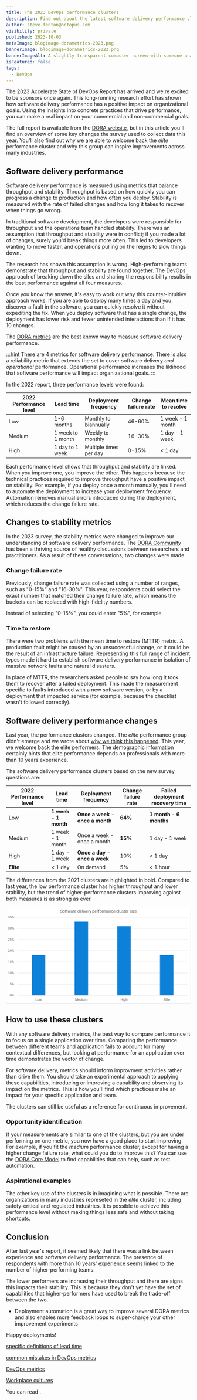 ```yaml
---
title: The 2023 DevOps performance clusters
description: Find out about the latest software delivery performance clusters in the State of DevOps Report.
author: steve.fenton@octopus.com
visibility: private
published: 2023-10-03
metaImage: blogimage-dorametrics-2023.png
bannerImage: blogimage-dorametrics-2023.png
bannerImageAlt: A slightly transparent computer screen with someone analyzing data behind it, with different metrics floating around the person. 
isFeatured: false
tags: 
  - DevOps
---
```


The 2023 Accelerate State of DevOps Report has arrived and we're excited to be sponsors once again. This long-running research effort has shown how software delivery performance has a positive impact on organizational goals. Using the insights into concrete practices that drive performance, you can make a real impact on your commercial and non-commercial goals.

The full report is available from the [DORA website](https://dora.dev/research/2023/dora-report/), but in this article you'll find an overview of some key changes the survey used to collect data this year. You'll also find out why we are able to welcome back the *elite* performance cluster and why this group can inspire improvements across many industries.

## Software delivery performance

Software delivery performance is measured using metrics that balance throughput and stability. Throughput is based on how quickly you can progress a change to production and how often you deploy. Stability is measured with the rate of failed changes and how long it takes to recover when things go wrong.

In traditional software development, the developers were responsible for throughput and the operations team handled stability. There was an assumption that throughput and stability were in conflict; if you made a lot of changes, surely you'd break things more often. This led to developers wanting to move faster, and operations pulling on the reigns to slow things down.

The research has shown this assumption is wrong. High-performing teams demonstrate that throughput and stability are found together. The DevOps approach of breaking down the silos and sharing the responsibility results in the best performance against all four measures.

Once you know the answer, it's easy to work out why this counter-intuitive approach works. If you are able to deploy many times a day and you discover a fault in the software, you can quickly resolve it without expediting the fix. When you deploy software that has a single change, the deployment has lower risk and fewer unintended interactions than if it has 10 changes.

The [DORA metrics](https://octopus.com/devops/metrics/dora-metrics/) are the best known way to measure software delivery performance.

:::hint
There are 4 metrics for software delivery performance. There is also a reliability metric that extends the set to cover software delivery *and operational* performance. Operational performance increases the liklihood that software performance will impact organizational goals.
:::

In the 2022 report, three performance levels were found:

| 2022 Performance level | Lead time         | Deployment frequency   | Change failure rate | Mean time to resolve |
|------------------------|-------------------|------------------------|---------------------|----------------------|
| Low                    | 1-6 months        | Monthly to biannually  | 46-60%              | 1 week - 1 month     |
| Medium                 | 1 week to 1 month | Weekly to monthly      | 16-30%              | 1 day - 1 week       |
| High                   | 1 day to 1 week   | Multiple times per day | 0-15%               | < 1 day              |

Each performance level shows that throughput and stability are linked. When you improve one, you improve the other. This happens because the technical practices required to improve throughput have a positive impact on stability. For example, if you deploy once a month manually, you'll need to automate the deployment to increase your deployment frequency. Automation removes manual errors introduced during the deployment, which reduces the change failure rate.

## Changes to stability metrics

In the 2023 survey, the stability metrics were changed to improve our understanding of software delivery performance. The [DORA Community](https://dora.community/) has been a thriving source of healthy discussions between researchers and practitioners. As a result of these conversations, two changes were made.

### Change failure rate

Previously, change failure rate was collected using a number of ranges, such as "0-15%" and "16-30%". This year, respondents could select the exact number that matched their change failure rate, which means the buckets can be replaced with high-fidelity numbers.

Instead of selecting "0-15%", you could enter "5%", for example.

### Time to restore

There were two problems with the mean time to restore (MTTR) metric. A production fault might be caused by an unsuccessful change, or it could be the result of an infrastructure failure. Representing this full range of incident types made it hard to establish software delivery performance in isolation of massive network faults and natural disasters.

In place of MTTR, the researchers asked people to say how long it took them to recover after a failed deployment. This made the measurement specific to faults introduced with a new software version, or by a deployment that impacted service (for example, because the checklist wasn't followed correctly).

## Software delivery performance changes

Last year, the performance clusters changed. The *elite* performance group didn't emerge and we wrote about [why we think this happened](https://octopus.com/blog/new-devops-performance-clusters). This year, we welcome back the elite performers. The demographic information certainly hints that elite performance depends on professionals with more than 10 years experience.

The software delivery performance clusters based on the new survey questions are:

| 2022 Performance level | Lead time            | Deployment frequency           | Change failure rate | Failed deployment recovery time |
|------------------------|----------------------|--------------------------------|---------------------|---------------------------------|
| Low                    | **1 week - 1 month** | **Once a week - once a month** | **64%**             | **1 month - 6 months**          |
| Medium                 | 1 week - 1 month     | Once a week - once a month     | **15%**             | 1 day - 1 week                  |
| High                   | 1 day - 1 week       | **Once a day - once a week**   | 10%                 | < 1 day                         |
| **Elite**              | < 1 day              | On demand                      | 5%                  | < 1 hour                        |

The differences from the 2021 clusters are highlighted in bold. Compared to last year, the low performance cluster has higher throughput and lower stability, but the trend of higher-performance clusters improving against both measures is as strong as ever.

![Cluster sizes: Low: 18%, Medium: 33%, High: 31%, Elite: 18%](software-delivery-performance-clusters.png)

## How to use these clusters

With any software delivery metrics, the best way to compare performance it to focus on a single application over time. Comparing the performance between different teams and application fails to account for many contextual differences, but looking at performance for an application over time demonstrates the vector of change.

For software delivery, metrics should inform improvment activities rather than drive them. You should take an experimental approach to applying these capabilities, introducing or improving a capability and observing its impact on the metrics. This is how you'll find which practices make an impact for your specific application and team.

The clusters can still be useful as a reference for continuous improvement.

### Opportunity identification

If your measurements are similar to one of the clusters, but you are under performing on one metric, you now have a good place to start improving. For example, if you fit the *medium* performance cluster, except for having a higher change failure rate, what could you do to improve this? You can use the [DORA Core Model](https://dora.dev/research/) to find capabilities that can help, such as test automation.

### Aspirational examples

The other key use of the clusters is in imagining what is possible. There are organizations in many industries represeted in the *elite* cluster, including safety-critical and regulated industries. It is possible to achieve this performance level without making things less safe and without taking shortcuts.

## Conclusion

After last year's report, it seemed likely that there was a link between experience and software delivery performance. The presence of respondents with more than 10 years' experience seems linked to the number of higher-performing teams.

The lower performers are increasing their throughput and there are signs this impacts their stability. This is because they don't yet have the set of capabilities that higher-performers have used to break the trade-off between the two.

- Deployment automation is a great way to improve several DORA metrics and also enables more feedback loops to super-charge your other improvement experiments

Happy deployments!






[specific definitions of lead time](https://octopus.com/blog/definitions-of-lead-time)

[common mistakes in DevOps metrics](https://octopus.com/blog/common-mistakes-devops-metrics)

[DevOps metrics](https://octopus.com/devops/metrics/)

[Workplace cultures](https://octopus.com/devops/culture/workplace-topologies/)

You can read .
